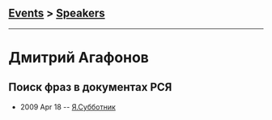 ## [Events](../README.md) > [Speakers](../speakers.md)
---

# Дмитрий Агафонов

## Поиск фраз в документах РСЯ
- 2009 Apr 18 -- [Я.Субботник](https://events.yandex.ru/lib/talks/722/)    

